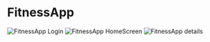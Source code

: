# FitnessApp
![FitnessApp Login](https://user-images.githubusercontent.com/91268094/139918839-7adbb79b-ff7d-46fb-92f7-484d074d41bb.png)
![FitnessApp HomeScreen](https://user-images.githubusercontent.com/91268094/139918965-8c788d1e-a99c-41da-9739-96b267455774.png)
![FitnessApp details](https://user-images.githubusercontent.com/91268094/139919231-194efe22-6522-4966-b365-82fca36ad69d.png)
